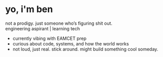 
# yo, i'm ben

not a prodigy. just someone who’s figuring shit out.  
engineering aspirant | learning tech 
- currently vibing with EAMCET prep  
- curious about code, systems, and how the world works  
- not loud, just real.
stick around. might build something cool someday.
